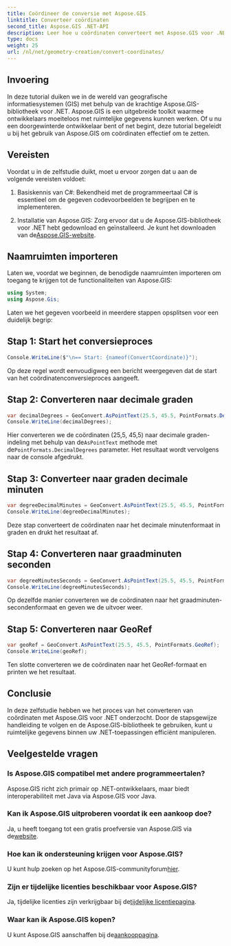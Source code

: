 ```yaml
---
title: Coördineer de conversie met Aspose.GIS
linktitle: Converteer coördinaten
second_title: Aspose.GIS .NET-API
description: Leer hoe u coördinaten converteert met Aspose.GIS voor .NET. Stapsgewijze handleiding, vereisten en veelgestelde vragen worden verstrekt.
type: docs
weight: 25
url: /nl/net/geometry-creation/convert-coordinates/
---
```

## Invoering
In deze tutorial duiken we in de wereld van geografische informatiesystemen (GIS) met behulp van de krachtige Aspose.GIS-bibliotheek voor .NET. Aspose.GIS is een uitgebreide toolkit waarmee ontwikkelaars moeiteloos met ruimtelijke gegevens kunnen werken. Of u nu een doorgewinterde ontwikkelaar bent of net begint, deze tutorial begeleidt u bij het gebruik van Aspose.GIS om coördinaten effectief om te zetten.
## Vereisten
Voordat u in de zelfstudie duikt, moet u ervoor zorgen dat u aan de volgende vereisten voldoet:
1. Basiskennis van C#: Bekendheid met de programmeertaal C# is essentieel om de gegeven codevoorbeelden te begrijpen en te implementeren.
  
2.  Installatie van Aspose.GIS: Zorg ervoor dat u de Aspose.GIS-bibliotheek voor .NET hebt gedownload en geïnstalleerd. Je kunt het downloaden van de[Aspose.GIS-website](https://releases.aspose.com/gis/net/).

## Naamruimten importeren
Laten we, voordat we beginnen, de benodigde naamruimten importeren om toegang te krijgen tot de functionaliteiten van Aspose.GIS:
```csharp
using System;
using Aspose.Gis;
```

Laten we het gegeven voorbeeld in meerdere stappen opsplitsen voor een duidelijk begrip:
## Stap 1: Start het conversieproces
```csharp
Console.WriteLine($"\n== Start: {nameof(ConvertCoordinate)}");
```
Op deze regel wordt eenvoudigweg een bericht weergegeven dat de start van het coördinatenconversieproces aangeeft.
## Stap 2: Converteren naar decimale graden
```csharp
var decimalDegrees = GeoConvert.AsPointText(25.5, 45.5, PointFormats.DecimalDegrees);
Console.WriteLine(decimalDegrees);
```
 Hier converteren we de coördinaten (25,5, 45,5) naar decimale graden-indeling met behulp van de`AsPointText` methode met de`PointFormats.DecimalDegrees` parameter. Het resultaat wordt vervolgens naar de console afgedrukt.
## Stap 3: Converteer naar graden decimale minuten
```csharp
var degreeDecimalMinutes = GeoConvert.AsPointText(25.5, 45.5, PointFormats.DegreeDecimalMinutes);
Console.WriteLine(degreeDecimalMinutes);
```
Deze stap converteert de coördinaten naar het decimale minutenformaat in graden en drukt het resultaat af.
## Stap 4: Converteren naar graadminuten seconden
```csharp
var degreeMinutesSeconds = GeoConvert.AsPointText(25.5, 45.5, PointFormats.DegreeMinutesSeconds);
Console.WriteLine(degreeMinutesSeconds);
```
Op dezelfde manier converteren we de coördinaten naar het graadminuten-secondenformaat en geven we de uitvoer weer.
## Stap 5: Converteren naar GeoRef
```csharp
var geoRef = GeoConvert.AsPointText(25.5, 45.5, PointFormats.GeoRef);
Console.WriteLine(geoRef);
```
Ten slotte converteren we de coördinaten naar het GeoRef-formaat en printen we het resultaat.

## Conclusie
In deze zelfstudie hebben we het proces van het converteren van coördinaten met Aspose.GIS voor .NET onderzocht. Door de stapsgewijze handleiding te volgen en de Aspose.GIS-bibliotheek te gebruiken, kunt u ruimtelijke gegevens binnen uw .NET-toepassingen efficiënt manipuleren.
## Veelgestelde vragen
### Is Aspose.GIS compatibel met andere programmeertalen?
Aspose.GIS richt zich primair op .NET-ontwikkelaars, maar biedt interoperabiliteit met Java via Aspose.GIS voor Java.
### Kan ik Aspose.GIS uitproberen voordat ik een aankoop doe?
 Ja, u heeft toegang tot een gratis proefversie van Aspose.GIS via de[website](https://releases.aspose.com/).
### Hoe kan ik ondersteuning krijgen voor Aspose.GIS?
 U kunt hulp zoeken op het Aspose.GIS-communityforum[hier](https://forum.aspose.com/c/gis/33).
### Zijn er tijdelijke licenties beschikbaar voor Aspose.GIS?
 Ja, tijdelijke licenties zijn verkrijgbaar bij de[tijdelijke licentiepagina](https://purchase.aspose.com/temporary-license/).
### Waar kan ik Aspose.GIS kopen?
 U kunt Aspose.GIS aanschaffen bij de[aankooppagina](https://purchase.aspose.com/buy).